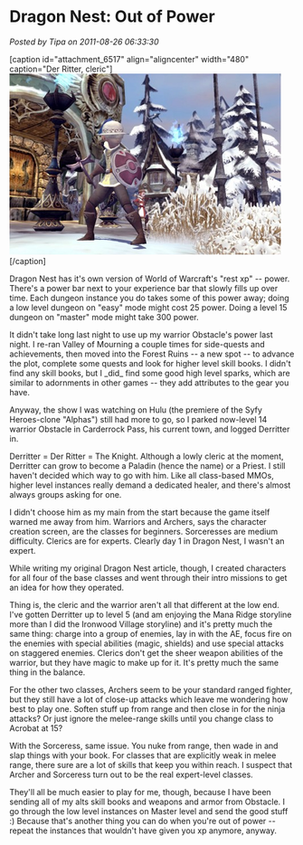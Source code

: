 # Dragon Nest: Out of Power

*Posted by Tipa on 2011-08-26 06:33:30*

[caption id="attachment\_6517" align="aligncenter" width="480" caption="Der Ritter, cleric"][![](../uploads/2011/08/DragonNest-2011-08-26-00-21-49-35-480x320.jpg "Der Ritter, cleric")](../uploads/2011/08/DragonNest-2011-08-26-00-21-49-35.jpg)[/caption]

Dragon Nest has it's own version of World of Warcraft's "rest xp" -- power. There's a power bar next to your experience bar that slowly fills up over time. Each dungeon instance you do takes some of this power away; doing a low level dungeon on "easy" mode might cost 25 power. Doing a level 15 dungeon on "master" mode might take 300 power.

It didn't take long last night to use up my warrior Obstacle's power last night. I re-ran Valley of Mourning a couple times for side-quests and achievements, then moved into the Forest Ruins -- a new spot -- to advance the plot, complete some quests and look for higher level skill books. I didn't find any skill books, but I \_did\_ find some good high level sparks, which are similar to adornments in other games -- they add attributes to the gear you have.

Anyway, the show I was watching on Hulu (the premiere of the Syfy Heroes-clone "Alphas") still had more to go, so I parked now-level 14 warrior Obstacle in Carderrock Pass, his current town, and logged Derritter in.

Derritter = Der Ritter = The Knight. Although a lowly cleric at the moment, Derritter can grow to become a Paladin (hence the name) or a Priest. I still haven't decided which way to go with him. Like all class-based MMOs, higher level instances really demand a dedicated healer, and there's almost always groups asking for one.

I didn't choose him as my main from the start because the game itself warned me away from him. Warriors and Archers, says the character creation screen, are the classes for beginners. Sorceresses are medium difficulty. Clerics are for experts. Clearly day 1 in Dragon Nest, I wasn't an expert.

While writing my original Dragon Nest article, though, I created characters for all four of the base classes and went through their intro missions to get an idea for how they operated.

Thing is, the cleric and the warrior aren't all that different at the low end. I've gotten Derritter up to level 5 (and am enjoying the Mana Ridge storyline more than I did the Ironwood Village storyline) and it's pretty much the same thing: charge into a group of enemies, lay in with the AE, focus fire on the enemies with special abilities (magic, shields) and use special attacks on staggered enemies. Clerics don't get the sheer weapon abilities of the warrior, but they have magic to make up for it. It's pretty much the same thing in the balance.

For the other two classes, Archers seem to be your standard ranged fighter, but they still have a lot of close-up attacks which leave me wondering how best to play one. Soften stuff up from range and then close in for the ninja attacks? Or just ignore the melee-range skills until you change class to Acrobat at 15?

With the Sorceress, same issue. You nuke from range, then wade in and slap things with your book. For classes that are explicitly weak in melee range, there sure are a lot of skills that keep you within reach. I suspect that Archer and Sorceress turn out to be the real expert-level classes.

They'll all be much easier to play for me, though, because I have been sending all of my alts skill books and weapons and armor from Obstacle. I go through the low level instances on Master level and send the good stuff :) Because that's another thing you can do when you're out of power -- repeat the instances that wouldn't have given you xp anymore, anyway.

